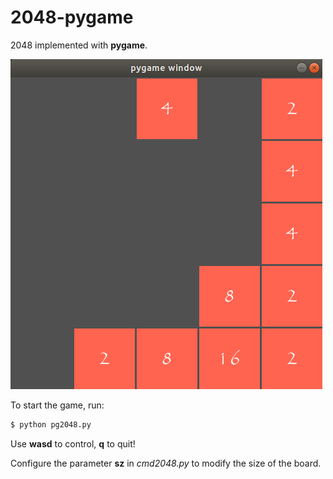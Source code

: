 # 2048-pygame

2048 implemented with **pygame**.

![screenshot](img/screenshot.png)

To start the game, run:

```sh
$ python pg2048.py
```

Use **wasd** to control, **q** to quit!

Configure the parameter **sz** in *cmd2048.py* to modify the size of the board.